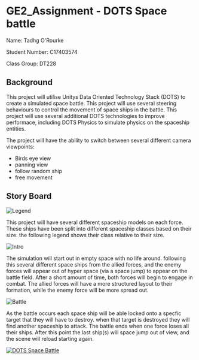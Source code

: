 # GE2_Assignment - DOTS Space battle 

Name: Tadhg O'Rourke

Student Number: C17403574

Class Group: DT228

## Background

This project will utilise Unitys Data Oriented Technology Stack (DOTS) to create a simulated space battle. This project will use several steering behaviours to control the movement of space ships in the battle. This project will use several additional DOTS technologies to improve performace, including DOTS Physics to simulate physics on the spaceship entities.

The project will have the ability to switch between several different camera viewpoints:
* Birds eye view
* panning view
* follow random ship
* free movement

## Story Board
 
![Legend](https://i.imgur.com/PSn9xuc.png)

This project will have several different spaceship models on each force. These ships have been split into different spaceship classes based on their size. the following legend shows their class relative to their size.

![Intro](https://i.imgur.com/HGqEm1a.png)

The simulation will start out in empty space with no life around. following this several different space ships from the allied forces, and the enemy forces will appear out of hyper space (via a space jump) to appear on the battle field. After a short amount of time, both forces will begin to engage in combat. The allied forces will have a more structured layout to their formation, while the enemy force will be more spread out. 

![Battle](https://i.imgur.com/jMOcmJv.png)

As the battle occurs each space ship will be able locked onto a specfic target that they will have to destroy. when that target is destroyed they will find another spaceship to attack. The battle ends when one force loses all their ships. After this point the last ship(s) will space jump out of view, and the scene will reload starting again.

[![DOTS Space Battle](http://i3.ytimg.com/vi/Zfc9NKxJ180/maxresdefault.jpg)](https://youtu.be/Zfc9NKxJ180)
